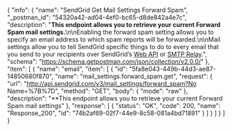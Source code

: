 {
  "info": {
    "name": "SendGrid Get Mail Settings Forward Spam",
    "_postman_id": "54320a42-ad04-4ef0-bc65-d8de842a4e7c",
    "description": "**This endpoint allows you to retrieve your current Forward Spam mail settings.**\n\nEnabling the forward spam setting allows you to specify an email address to which spam reports will be forwarded.\n\nMail settings allow you to tell SendGrid specific things to do to every email that you send to your recipients over SendGrid’s [Web API](https://sendgrid.com/docs/API_Reference/Web_API/mail.html) or [SMTP Relay](https://sendgrid.com/docs/API_Reference/SMTP_API/index.html).",
    "schema": "https://schema.getpostman.com/json/collection/v2.0.0/"
  },
  "item": [
    {
      "name": "email",
      "item": [
        {
          "id": "5fa8e043-449b-44d3-ae87-14850680f870",
          "name": "mail_settings.forward_spam.get",
          "request": {
            "url": "http://api.sendgrid.com/v3/mail_settings/forward_spam?No Name=%7B%7D",
            "method": "GET",
            "body": {
              "mode": "raw"
            },
            "description": "**This endpoint allows you to retrieve your current Forward Spam mail settings"
          },
          "response": [
            {
              "status": "OK",
              "code": 200,
              "name": "Response_200",
              "id": "74b2af69-02f7-44e9-8c58-081a4bd71891"
            }
          ]
        }
      ]
    }
  ]
}